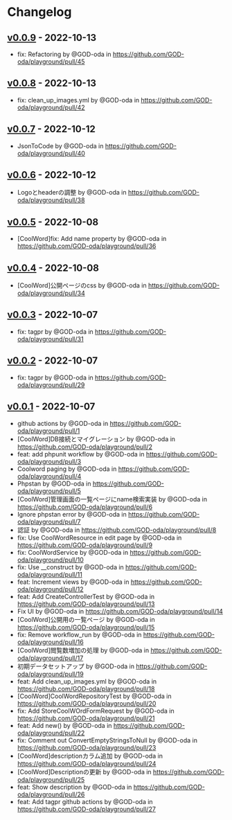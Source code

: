 # Changelog

## [v0.0.9](https://github.com/GOD-oda/playground/compare/v0.0.8...v0.0.9) - 2022-10-13
- fix: Refactoring by @GOD-oda in https://github.com/GOD-oda/playground/pull/45

## [v0.0.8](https://github.com/GOD-oda/playground/compare/v0.0.7...v0.0.8) - 2022-10-13
- fix: clean_up_images.yml by @GOD-oda in https://github.com/GOD-oda/playground/pull/42

## [v0.0.7](https://github.com/GOD-oda/playground/compare/v0.0.6...v0.0.7) - 2022-10-12
- JsonToCode by @GOD-oda in https://github.com/GOD-oda/playground/pull/40

## [v0.0.6](https://github.com/GOD-oda/playground/compare/v0.0.5...v0.0.6) - 2022-10-12
- Logoとheaderの調整 by @GOD-oda in https://github.com/GOD-oda/playground/pull/38

## [v0.0.5](https://github.com/GOD-oda/playground/compare/v0.0.4...v0.0.5) - 2022-10-08
- [CoolWord]fix: Add name property by @GOD-oda in https://github.com/GOD-oda/playground/pull/36

## [v0.0.4](https://github.com/GOD-oda/playground/compare/v0.0.3...v0.0.4) - 2022-10-08
- [CoolWord]公開ページのcss by @GOD-oda in https://github.com/GOD-oda/playground/pull/34

## [v0.0.3](https://github.com/GOD-oda/playground/compare/v0.0.2...v0.0.3) - 2022-10-07
- fix: tagpr by @GOD-oda in https://github.com/GOD-oda/playground/pull/31

## [v0.0.2](https://github.com/GOD-oda/playground/compare/v0.0.1...v0.0.2) - 2022-10-07
- fix: tagpr by @GOD-oda in https://github.com/GOD-oda/playground/pull/29

## [v0.0.1](https://github.com/GOD-oda/playground/commits/v0.0.1) - 2022-10-07
- github actions by @GOD-oda in https://github.com/GOD-oda/playground/pull/1
- [CoolWord]DB接続とマイグレーション by @GOD-oda in https://github.com/GOD-oda/playground/pull/2
- feat: add phpunit workflow by @GOD-oda in https://github.com/GOD-oda/playground/pull/3
- Coolword paging by @GOD-oda in https://github.com/GOD-oda/playground/pull/4
- Phpstan by @GOD-oda in https://github.com/GOD-oda/playground/pull/5
- [CoolWord]管理画面の一覧ページにname検索実装 by @GOD-oda in https://github.com/GOD-oda/playground/pull/6
- Ignore phpstan error by @GOD-oda in https://github.com/GOD-oda/playground/pull/7
- 認証 by @GOD-oda in https://github.com/GOD-oda/playground/pull/8
- fix: Use CoolWordResource in edit page by @GOD-oda in https://github.com/GOD-oda/playground/pull/9
- fix: CoolWordService by @GOD-oda in https://github.com/GOD-oda/playground/pull/10
- fix: Use __construct by @GOD-oda in https://github.com/GOD-oda/playground/pull/11
- feat: Increment views by @GOD-oda in https://github.com/GOD-oda/playground/pull/12
- feat: Add CreateControllerTest by @GOD-oda in https://github.com/GOD-oda/playground/pull/13
- Fix UI by @GOD-oda in https://github.com/GOD-oda/playground/pull/14
- [CoolWord]公開用の一覧ページ by @GOD-oda in https://github.com/GOD-oda/playground/pull/15
- fix: Remove workflow_run by @GOD-oda in https://github.com/GOD-oda/playground/pull/16
- [CoolWord]閲覧数増加の処理 by @GOD-oda in https://github.com/GOD-oda/playground/pull/17
- 初期データセットアップ by @GOD-oda in https://github.com/GOD-oda/playground/pull/19
- feat: Add clean_up_images.yml by @GOD-oda in https://github.com/GOD-oda/playground/pull/18
- [CoolWord]CoolWordRepositoryTest by @GOD-oda in https://github.com/GOD-oda/playground/pull/20
- fix: Add StoreCoolWOrdFormRequest by @GOD-oda in https://github.com/GOD-oda/playground/pull/21
- feat: Add new() by @GOD-oda in https://github.com/GOD-oda/playground/pull/22
- fix: Comment out ConvertEmptyStringsToNull by @GOD-oda in https://github.com/GOD-oda/playground/pull/23
- [CoolWord]descriptionカラム追加 by @GOD-oda in https://github.com/GOD-oda/playground/pull/24
- [CoolWord]Descriptionの更新 by @GOD-oda in https://github.com/GOD-oda/playground/pull/25
- feat: Show description by @GOD-oda in https://github.com/GOD-oda/playground/pull/26
- feat: Add tagpr github actions by @GOD-oda in https://github.com/GOD-oda/playground/pull/27
